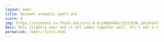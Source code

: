 ```yaml
---
layout: beer
title: Derwent aromatic spelt ale
score: 8
img: https://scontent.xx.fbcdn.net/v/t1.0-0/p480x480/13221636_10154147277423745_6025488422010352804_n.jpg?oh=63e1e92b741130725fa334b58288f228&oe=5888A288
desc: Only slightly sour and it all comes together well. It\'s not a style that I\'m used to but I do enjoy it
permalink: /beer/:title.html
---
```

